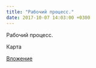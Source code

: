 ```yaml
---
title: "Рабочий процесс."
date: 2017-10-07 14:03:00 +0300
---
```


Рабочий процесс.

Карта

[Вложение](/assets/vk_photos/2/3d_16mt0tYI.jpg)
